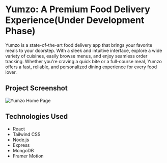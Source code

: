 # Yumzo: A Premium Food Delivery Experience(Under Development Phase)

Yumzo is a state-of-the-art food delivery app that brings your favorite meals to your doorstep. With a sleek and intuitive interface, explore a wide variety of cuisines, easily browse menus, and enjoy seamless order tracking. Whether you're craving a quick bite or a full-course meal, Yumzo offers a fast, reliable, and personalized dining experience for every food lover.

## Project Screenshot
![Yumzo Home Page](https://github.com/user-attachments/assets/e934aec7-aa91-4c6c-bb1a-25973f80e366)

## Technologies Used
- React
- Tailwind CSS
- Node.js
- Express
- MongoDB
- Framer Motion
